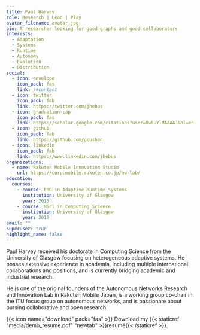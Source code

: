 ```yaml
---
title: Paul Harvey
role: Research | Lead | Play
avatar_filename: avatar.jpg
bio: A researcher looking for good graphs and good collaborators
interests:
  - Adaptation
  - Systems
  - Runtime
  - Autonomy
  - Evolution
  - Distribution
social:
  - icon: envelope
    icon_pack: fas
    link: /#contact
  - icon: twitter
    icon_pack: fab
    link: https://twitter.com/jhebus
  - icon: graduation-cap
    icon_pack: fas
    link: https://scholar.google.com/citations?user=0w6uYlMAAAAJ&hl=en
  - icon: github
    icon_pack: fab
    link: https://github.com/gcushen
  - icon: linkedin
    icon_pack: fab
    link: https://www.linkedin.com/jhebus
organizations:
  - name: Rakuten Mobile Innovation Studio
    url: https://corp.mobile.rakuten.co.jp/nw-lab/
education:
  courses:
    - course: PhD in Adaptive Runtime Systems
      institution: University of Glasgow
      year: 2015
    - course: MSci in Computing Science
      institution: University of Glasgow
      year: 2010
email: ""
superuser: true
highlight_name: false
---
```

Paul Harvey received his doctorate in Computing Science from the University of Glasgow focusing on heterogeneous adaptive systems. He posses extensive experience in academia, including multiple international collaborations and positions, and is currently bridging academic and industrial research. 

He is one of the original founders of the Autonomous Networks Research and Innovation Lab in Rakuten Mobile Japan, is a working group co-chair in the ITU focus group on autonomous networks, and is passionate about pursing collaborative and open research.

{{< icon name="download" pack="fas" >}} Download my {{< staticref "media/demo_resume.pdf" "newtab" >}}resumé{{< /staticref >}}.